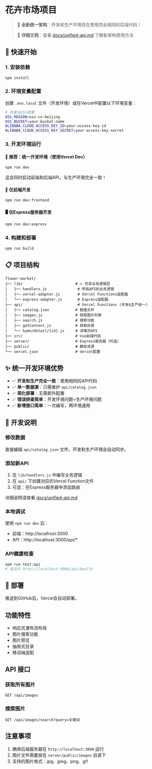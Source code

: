 # 花卉市场项目

> 🎯 **全新统一架构**：开发和生产环境现在使用完全相同的后端代码！
> 
> 📖 **详细文档**：查看 [docs/unified-api.md](docs/unified-api.md) 了解新架构使用方法

## 🚀 快速开始

### 1. 安装依赖
```bash
npm install
```

### 2. 环境变量配置
创建 `.env.local` 文件（开发环境）或在Vercel中配置以下环境变量：

```bash
# 阿里云OSS配置
OSS_REGION=oss-cn-beijing
OSS_BUCKET=your-bucket-name
ALIBABA_CLOUD_ACCESS_KEY_ID=your-access-key-id
ALIBABA_CLOUD_ACCESS_KEY_SECRET=your-access-key-secret
```

### 3. 开发环境运行

#### 🎯 推荐：统一开发环境（使用Vercel Dev）
```bash
npm run dev
```
这会同时启动前端和后端API，与生产环境完全一致！

#### 📱 仅前端开发
```bash
npm run dev:frontend
```

#### 🖥️ 仅Express服务器开发
```bash
npm run dev:express
```

### 4. 构建和部署
```bash
npm run build
```

## 📋 项目结构

```
flower-market/
├── lib/                        # 🔥 共享业务逻辑层
│   ├── handlers.js              # 所有API的业务逻辑
│   ├── vercel-adapter.js        # Vercel Functions适配器
│   └── express-adapter.js       # Express适配器
├── api/                         # Vercel Functions (开发&生产统一)
│   ├── catalog.json            # 数据文件
│   ├── images.js               # 获取图片列表
│   ├── search.js               # 搜索功能
│   ├── getContent.js           # 获取目录
│   └── hymn/detail/[id].js     # 详情页API
├── src/                        # Vue前端代码
├── server/                     # Express服务器（可选）
├── public/                     # 静态资源
└── vercel.json                 # Vercel配置
```

## ✨ 统一开发环境优势

- ✅ **开发和生产完全一致**：使用相同的API代码
- ✅ **单一数据源**：只需维护 `api/catalog.json`
- ✅ **简化部署**：无需额外配置
- ✅ **错误排查简单**：开发环境问题=生产环境问题
- ✅ **新增接口简单**：一次编写，两环境通用

## 🔧 开发说明

### 修改数据
直接编辑 `api/catalog.json` 文件，开发和生产环境会自动同步。

### 添加新API
1. 在 `lib/handlers.js` 中编写业务逻辑
2. 在 `api/` 下创建对应的Vercel Function文件
3. 可选：在Express服务器中添加路由

详细说明请查看 [docs/unified-api.md](docs/unified-api.md)

### 本地调试
使用 `npm run dev` 后：
- 前端：http://localhost:3000
- API：http://localhost:3000/api/*

### API健康检查
```bash
npm run test:api
# 或访问 http://localhost:3000/api/health
```

## 🚀 部署

推送到GitHub后，Vercel会自动部署。

## 功能特性

- 响应式瀑布流布局
- 图片搜索功能
- 图片预览
- 抽屉式目录
- 移动端适配

## API 接口

### 获取所有图片
```
GET /api/images
```

### 搜索图片
```
GET /api/images/search?query=关键词
```

## 注意事项

1. 确保后端服务器在 `http://localhost:3000` 运行
2. 图片文件需要放在 `server/public/images` 目录下
3. 支持的图片格式：jpg、jpeg、png、gif 